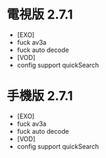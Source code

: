 # 電視版 2.7.1

* [EXO]
* fuck av3a
* fuck auto decode
* [VOD]
* config support quickSearch

# 手機版 2.7.1

* [EXO]
* fuck av3a
* fuck auto decode
* [VOD]
* config support quickSearch